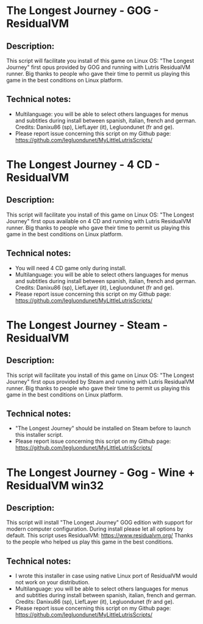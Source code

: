 # The Longest Journey - GOG - ResidualVM

## Description:
This script will facilitate you install of this game on Linux OS:
"The Longest Journey" first opus provided  by GOG and running with Lutris ResidualVM runner.
Big thanks to people who gave their time to permit us playing this game in the best conditions on Linux platform.

## Technical notes:
- Multilanguage: you will be able to select others languages for menus and subtitles during install between spanish, italian, french and german. Credits: Danixu86 (sp), LiefLayer (it), Legluondunet (fr and ge).
- Please report issue concerning this script on my Github page:
https://github.com/legluondunet/MyLittleLutrisScripts/

# The Longest Journey - 4 CD - ResidualVM

## Description:
This script will facilitate you install of this game on Linux OS:
"The Longest Journey" first opus available on 4 CD and running with Lutris ResidualVM runner.
Big thanks to people who gave their time to permit us playing this game in the best conditions on Linux platform.

## Technical notes:
- You will need 4 CD game only during install.
- Multilanguage: you will be able to select others languages for menus and subtitles during install between spanish, italian, french and german. Credits: Danixu86 (sp), LiefLayer (it), Legluondunet (fr and ge).
- Please report issue concerning this script on my Github page:
https://github.com/legluondunet/MyLittleLutrisScripts/

# The Longest Journey - Steam - ResidualVM

## Description:
This script will facilitate you install of this game on Linux OS:
"The Longest Journey" first opus provided  by Steam and running with Lutris ResidualVM runner.
Big thanks to people who gave their time to permit us playing this game in the best conditions on Linux platform.

## Technical notes:
- "The Longest Journey" should be installed on Steam before to launch this installer script.
- Please report issue concerning this script on my Github page:
https://github.com/legluondunet/MyLittleLutrisScripts/

# The Longest Journey - Gog - Wine + ResidualVM win32

## Description:
This script will install "The Longest Journey" GOG edition with support for modern computer configuration.
During install please let all options by default.
This script uses ResidualVM: https://www.residualvm.org/
Thanks to the people who helped us play this game in the best conditions.

## Technical notes:
- I wrote this installer in case using native Linux port of ResidualVM would not work on your distribution.
- Multilanguage: you will be able to select others languages for menus and subtitles during install between spanish, italian, french and german. Credits: Danixu86 (sp), LiefLayer (it), Legluondunet (fr and ge).
- Please report issue concerning this script on my Github page:
https://github.com/legluondunet/MyLittleLutrisScripts/

